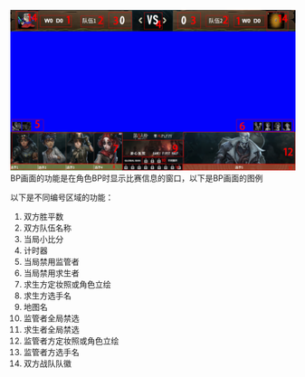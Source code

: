 ![BP画面](images/BP画面.png)
BP画面的功能是在角色BP时显示比赛信息的窗口，以下是BP画面的图例

以下是不同编号区域的功能：

1. 双方胜平数
2. 双方队伍名称
3. 当局小比分
4. 计时器
5. 当局禁用监管者
6. 当局禁用求生者
7. 求生方定妆照或角色立绘
8. 求生方选手名
9. 地图名
10. 监管者全局禁选
11. 求生者全局禁选
12. 监管者方定妆照或角色立绘
13. 监管者方选手名
14. 双方战队队徽

‍

